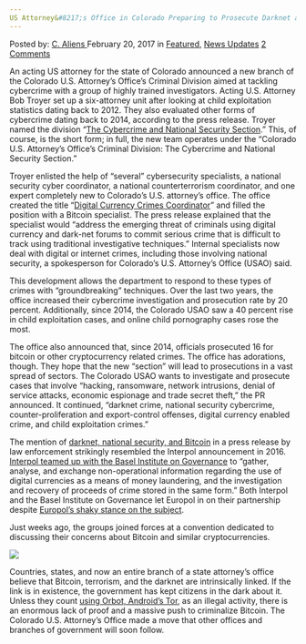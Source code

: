 ```yaml
---
US Attorney&#8217;s Office in Colorado Preparing to Prosecute Darknet and Bitcoin Crimes
---
```

<article class="post-listing post-18242 post type-post status-publish format-standard has-post-thumbnail hentry category-deepdot-news category-news-updates tag-attorneys tag-bitcoin tag-colorado tag-crimes tag-darknet tag-office tag-preparing tag-prosecute">
    <div class="post-inner">
        <span>Posted by: <a href="https://www.deepdotweb.com/author/caliens/" title="">C. Aliens </a></span>
    <span>February 20, 2017</span>
    <span>in <a href="https://www.deepdotweb.com/category/deepdot-news/" rel="category tag">Featured</a>, <a href="https://www.deepdotweb.com/category/news-updates/" rel="category tag">News Updates</a></span>
    <span><a href="https://www.deepdotweb.com/2017/02/20/us-attorneys-office-colorado-preparing-prosecute-darknet-bitcoin-crimes/#comments">2 Comments</a></span>
    </p>
    <div class="clear"></div>
    <div class="entry">
    <p>An acting US attorney for the state of Colorado announced a new branch of the Colorado U.S. Attorney’s Office’s Criminal Division aimed at tackling cybercrime with a group of highly trained investigators. Acting U.S. Attorney Bob Troyer set up a six-attorney unit after looking at child exploitation statistics dating back to 2012. They also evaluated other forms of cybercrime dating back to 2014, according to the press release. Troyer named the division &#8220;<a href="https://www.justice.gov/usao-co/pr/colorado-us-attorney-creates-new-cybercrime-and-national-security-unit">The Cybercrime and National Security Section</a>.” This, of course, is the short form; in full, the new team operates under the &#8220;Colorado U.S. Attorney’s Office’s Criminal Division: The Cybercrime and National Security Section.”</p>
    <p>Troyer enlisted the help of “several” cybersecurity specialists, a national security cyber coordinator, a national counterterrorism coordinator, and one expert completely new to Colorado&#8217;s U.S. attorney&#8217;s office. The office created the title “<a href="http://www.bizjournals.com/denver/news/2017/02/02/colorados-actingu-s-attorney-going-after-cyber.html?ana=lnk&amp;ed=2017-02-02&amp;j=77270451&amp;s=article_du&amp;t=1486075418">Digital Currency Crimes Coordinator</a>” and filled the position with a Bitcoin specialist. The press release explained that the specialist would &#8220;address the emerging threat of criminals using digital currency and dark-net forums to commit serious crime that is difficult to track using traditional investigative techniques.” Internal specialists now deal with digital or internet crimes, including those involving national security, a spokesperson for Colorado&#8217;s U.S. Attorney&#8217;s Office (USAO) said.</p>
    <p>This development allows the department to respond to these types of crimes with &#8220;groundbreaking&#8221; techniques. Over the last two years, the office increased their cybercrime investigation and prosecution rate by 20 percent. Additionally, since 2014, the Colorado USAO saw a 40 percent rise in child exploitation cases, and online child pornography cases rose the most.</p>
    <p>The office also announced that, since 2014, officials prosecuted 16 for bitcoin or other cryptocurrency related crimes. The office has adorations, though. They hope that the new “section” will lead to prosecutions in a vast spread of sectors. The Colorado USAO wants to investigate and prosecute cases that involve “hacking, ransomware, network intrusions, denial of service attacks, economic espionage and trade secret theft,” the PR announced. It continued, “darknet crime, national security cybercrime, counter-proliferation and export-control offenses, digital currency enabled crime, and child exploitation crimes.”</p>
    <p>The mention of <a href="https://www.deepdotweb.com/2017/01/27/law-enforcement-looks-islamic-preachers-spreading-instigating-videos-darknet/">darknet, national security, and Bitcoin</a> in a press release by law enforcement strikingly resembled the Interpol announcement in 2016. <a href="https://www.deepdotweb.com/2016/09/22/europol-interpol-join-forces-fight-bitcoin-money-laundering/">Interpol teamed up with the Basel Institute on Governance</a> to “gather, analyse, and exchange non-operational information regarding the use of digital currencies as a means of money laundering, and the investigation and recovery of proceeds of crime stored in the same form.” Both Interpol and the Basel Institute on Governance let Europol in on their partnership despite <a href="https://www.europol.europa.eu/sites/default/files/documents/changes_in_modus_operandi_of_is_in_terrorist_attacks.pdf">Europol&#8217;s shaky stance on the subject</a>.</p>
    <p>Just weeks ago, the groups joined forces at a convention dedicated to discussing their concerns about Bitcoin and similar cryptocurrencies.</p>
    <p><img class="wp-image-18246 aligncenter" src="https://www.deepdotweb.com/wp-content/uploads/2017/02/word-image-70.png" srcset="https://www.deepdotweb.com/wp-content/uploads/2017/02/word-image-70.png 2500w, https://www.deepdotweb.com/wp-content/uploads/2017/02/word-image-70-300x169.png 300w, https://www.deepdotweb.com/wp-content/uploads/2017/02/word-image-70-1024x576.png 1024w" sizes="(max-width: 2500px) 100vw, 2500px"/></p>
    <p>Countries, states, and now an entire branch of a state attorney&#8217;s office believe that Bitcoin, terrorism, and the darknet are intrinsically linked. If the link is in existence, the government has kept citizens in the dark about it. Unless they count <a href="https://www.deepdotweb.com/2017/01/01/isis-supporters-used-orbot-telegram-communicate-isis-handlers/">using Orbot, Android&#8217;s Tor</a>, as an illegal activity, there is an enormous lack of proof and a massive push to criminalize Bitcoin. The Colorado U.S. Attorney’s Office made a move that other offices and branches of government will soon follow.</p>
    </div>
    <span style="display:none"><a href="https://www.deepdotweb.com/tag/attorneys/" rel="tag">attorneys</a> <a href="https://www.deepdotweb.com/tag/bitcoin/" rel="tag">bitcoin</a> <a href="https://www.deepdotweb.com/tag/colorado/" rel="tag">colorado</a> <a href="https://www.deepdotweb.com/tag/crimes/" rel="tag">crimes</a> <a href="https://www.deepdotweb.com/tag/darknet/" rel="tag">darknet</a> <a href="https://www.deepdotweb.com/tag/office/" rel="tag">office</a> <a href="https://www.deepdotweb.com/tag/preparing/" rel="tag">preparing</a> <a href="https://www.deepdotweb.com/tag/prosecute/" rel="tag">prosecute</a></span> <span style="display:none" class="updated">2017-02-20</span>
    <div style="display:none" class="vcard author" itemprop="author" itemscope itemtype="http://schema.org/Person"><strong class="fn" itemprop="name"><a href="https://www.deepdotweb.com/author/caliens/" title="Posts by C. Aliens" rel="author">C. Aliens</a></strong></div>
    </div>
</article>

